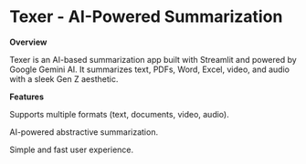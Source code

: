 # Texer - AI-Powered Summarization

**Overview**

Texer is an AI-based summarization app built with Streamlit and powered by Google Gemini AI. It summarizes text, PDFs, Word, Excel, video, and audio with a sleek Gen Z aesthetic.

**Features**

Supports multiple formats (text, documents, video, audio).

AI-powered abstractive summarization.

Simple and fast user experience.
